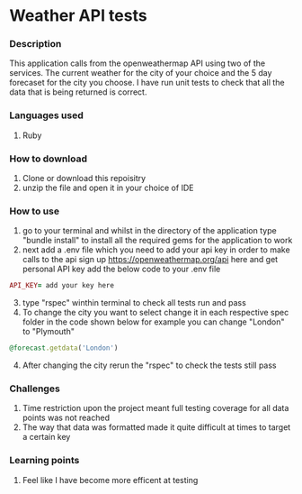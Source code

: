 # Weather API tests
### Description
This application calls from the openweathermap API using two of the services. The current weather for the city of your choice and the 5 day forecaset for the city you choose. I have run unit tests to check that all the data that is being returned is correct.


### Languages used
1. Ruby



### How to download
1. Clone or download this repoisitry
2. unzip the file and open it in your choice of IDE



### How to use
1. go to your terminal and whilst in the directory of the application type "bundle install" to install all the required gems for the application to work
2. next add a .env file which you need to add your api key in order to make calls to the api sign up https://openweathermap.org/api here and get personal API key add the below code to your .env file
```ruby 
API_KEY= add your key here
```
3. type "rspec" winthin terminal to check all tests run and pass
4. To change the city you want to select change it in each respective spec folder in the code shown below for example you can change "London" to "Plymouth"
``` ruby 
@forecast.getdata('London')
```
4. After changing the city rerun the "rspec" to check the tests still pass



### Challenges 
1. Time restriction upon the project meant full testing coverage for all data points was not reached
2. The way that data was formatted made it quite difficult at times to target a certain key

### Learning points
1. Feel like I have become more efficent at testing

